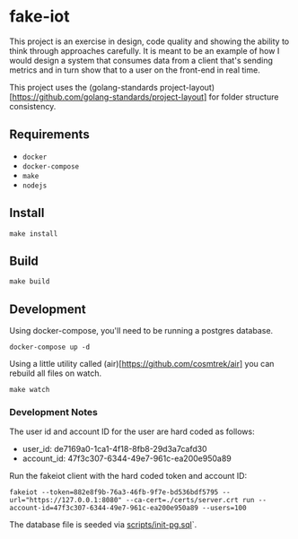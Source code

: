 # fake-iot

This project is an exercise in design, code quality and showing the ability to think through approaches carefully. It is meant to be an example of how I would design a system that consumes data from a client that's sending metrics and in turn show that to a user on the front-end in real time.

This project uses the (golang-standards project-layout)[https://github.com/golang-standards/project-layout] for folder structure consistency.

## Requirements

- `docker`
- `docker-compose`
- `make`
- `nodejs`

## Install

`make install`

## Build

`make build`

## Development

Using docker-compose, you'll need to be running a postgres database.

`docker-compose up -d`

Using a little utility called (air)[https://github.com/cosmtrek/air] you can rebuild all files on watch.

`make watch`

### Development Notes

The user id and account ID for the user are hard coded as follows:

- user_id: de7169a0-1ca1-4f18-8fb8-29d3a7cafd30
- account_id: 47f3c307-6344-49e7-961c-ea200e950a89

Run the fakeiot client with the hard coded token and account ID:

`fakeiot --token=882e8f9b-76a3-46fb-9f7e-bd536bdf5795 --url="https://127.0.0.1:8080" --ca-cert=./certs/server.crt run --account-id=47f3c307-6344-49e7-961c-ea200e950a89 --users=100`

The database file is seeded via [scripts/init-pg.sql](scripts/init-pg.sql)`.
